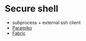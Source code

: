 # Secure shell


* subprocess + external ssh client
* [Paramiko](http://www.paramiko.org/)
* [Fabric](http://www.fabfile.org/)


